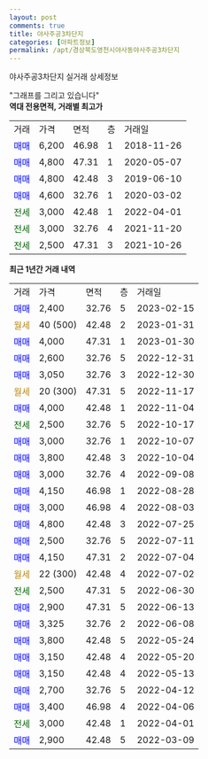 ```yaml
---
layout: post
comments: true
title: 야사주공3차단지
categories: [아파트정보]
permalink: /apt/경상북도영천시야사동야사주공3차단지
---
```


야사주공3차단지 실거래 상세정보

<script type="text/javascript">
  google.charts.load('current', {'packages':['line', 'corechart']});
  google.charts.setOnLoadCallback(drawChart);

  function drawChart() {
    var data = new google.visualization.DataTable();
    data.addColumn('date', '거래일');
    data.addColumn('number', "매매");
    data.addColumn('number', "전세");
    data.addColumn('number', "전매");

    data.addRows([[new Date(Date.parse("2023-02-15")), 2400, null, null], [new Date(Date.parse("2023-01-31")), null, null, null], [new Date(Date.parse("2023-01-30")), 4000, null, null], [new Date(Date.parse("2022-12-31")), 2600, null, null], [new Date(Date.parse("2022-12-30")), 3050, null, null], [new Date(Date.parse("2022-11-17")), null, null, null], [new Date(Date.parse("2022-11-04")), 4000, null, null], [new Date(Date.parse("2022-10-17")), null, 2500, null], [new Date(Date.parse("2022-10-07")), 3000, null, null], [new Date(Date.parse("2022-10-04")), 3800, null, null], [new Date(Date.parse("2022-09-08")), 3000, null, null], [new Date(Date.parse("2022-08-28")), 4150, null, null], [new Date(Date.parse("2022-08-03")), 3000, null, null], [new Date(Date.parse("2022-07-25")), 4800, null, null], [new Date(Date.parse("2022-07-11")), 2500, null, null], [new Date(Date.parse("2022-07-04")), 4150, null, null], [new Date(Date.parse("2022-07-02")), null, null, null], [new Date(Date.parse("2022-06-30")), null, 2500, null], [new Date(Date.parse("2022-06-13")), 2900, null, null], [new Date(Date.parse("2022-06-08")), 3325, null, null], [new Date(Date.parse("2022-05-24")), 3800, null, null], [new Date(Date.parse("2022-05-20")), 3150, null, null], [new Date(Date.parse("2022-05-13")), 3150, null, null], [new Date(Date.parse("2022-04-12")), 2700, null, null], [new Date(Date.parse("2022-04-06")), 3400, null, null], [new Date(Date.parse("2022-04-01")), null, 3000, null], [new Date(Date.parse("2022-03-09")), 2900, null, null]]);

    var options = {
      hAxis: {
        format: 'yyyy/MM/dd'
      },    
      lineWidth: 0,
      pointsVisible: true,    
      title: '최근 1년간 유형별 실거래가 분포',
      legend: { position: 'bottom' }
    };

    var formatter = new google.visualization.NumberFormat({pattern:'###,###'} );
    formatter.format(data, 1);
    formatter.format(data, 2);
    
    setTimeout(function() {
        var chart = new google.visualization.LineChart(document.getElementById('columnchart_material'));
        chart.draw(data, (options));
        document.getElementById('loading').style.display = 'none';
    }, 200);
  }
</script>


<div id="loading" style="z-index:20; display: block; margin-left: 0px">"그래프를 그리고 있습니다"</div>
<div id="columnchart_material" style="width: 95%; margin-left: 0px; display: block"></div>
<!-- contents start -->
<b>역대 전용면적, 거래별 최고가</b>
<table class="sortable">
    <tr>
      <td>거래</td>
      <td>가격</td>
      <td>면적</td>
      <td>층</td>
      <td>거래일</td>
    </tr>
        <tr>
          <td><a style="color: blue">매매</a></td>
          <td>6,200</td>
          <td>46.98</td>
          <td>1</td>
          <td>2018-11-26</td>
        </tr>            <tr>
          <td><a style="color: blue">매매</a></td>
          <td>4,800</td>
          <td>47.31</td>
          <td>1</td>
          <td>2020-05-07</td>
        </tr>            <tr>
          <td><a style="color: blue">매매</a></td>
          <td>4,800</td>
          <td>42.48</td>
          <td>3</td>
          <td>2019-06-10</td>
        </tr>            <tr>
          <td><a style="color: blue">매매</a></td>
          <td>4,600</td>
          <td>32.76</td>
          <td>1</td>
          <td>2020-03-02</td>
        </tr>        
        <tr>
              <td><a style="color: darkgreen">전세</a></td>
              <td>3,000</td>
              <td>42.48</td>
              <td>1</td>
              <td>2022-04-01</td>
            </tr>            <tr>
              <td><a style="color: darkgreen">전세</a></td>
              <td>3,000</td>
              <td>32.76</td>
              <td>4</td>
              <td>2021-11-20</td>
            </tr>            <tr>
              <td><a style="color: darkgreen">전세</a></td>
              <td>2,500</td>
              <td>47.31</td>
              <td>3</td>
              <td>2021-10-26</td>
            </tr>        
    
</table>

<b>최근 1년간 거래 내역</b>

<table class="sortable">
    <tr>
      <td>거래</td>
      <td>가격</td>
      <td>면적</td>
      <td>층</td>
      <td>거래일</td>
    </tr>
    <tr>
      <td><a style="color: blue">매매</a></td>
      <td>2,400</td>
      <td>32.76</td>
      <td>5</td>
      <td>2023-02-15</td>
    </tr>          <tr>
      <td><a style="color: darkgoldenrod">월세</a></td>
      <td>40 (500)</td>
      <td>42.48</td>
      <td>2</td>
      <td>2023-01-31</td>
    </tr>          <tr>
      <td><a style="color: blue">매매</a></td>
      <td>4,000</td>
      <td>47.31</td>
      <td>1</td>
      <td>2023-01-30</td>
    </tr>          <tr>
      <td><a style="color: blue">매매</a></td>
      <td>2,600</td>
      <td>32.76</td>
      <td>5</td>
      <td>2022-12-31</td>
    </tr>          <tr>
      <td><a style="color: blue">매매</a></td>
      <td>3,050</td>
      <td>32.76</td>
      <td>3</td>
      <td>2022-12-30</td>
    </tr>          <tr>
      <td><a style="color: darkgoldenrod">월세</a></td>
      <td>20 (300)</td>
      <td>47.31</td>
      <td>5</td>
      <td>2022-11-17</td>
    </tr>          <tr>
      <td><a style="color: blue">매매</a></td>
      <td>4,000</td>
      <td>42.48</td>
      <td>1</td>
      <td>2022-11-04</td>
    </tr>          <tr>
      <td><a style="color: darkgreen">전세</a></td>
      <td>2,500</td>
      <td>32.76</td>
      <td>5</td>
      <td>2022-10-17</td>
    </tr>          <tr>
      <td><a style="color: blue">매매</a></td>
      <td>3,000</td>
      <td>32.76</td>
      <td>1</td>
      <td>2022-10-07</td>
    </tr>          <tr>
      <td><a style="color: blue">매매</a></td>
      <td>3,800</td>
      <td>42.48</td>
      <td>3</td>
      <td>2022-10-04</td>
    </tr>          <tr>
      <td><a style="color: blue">매매</a></td>
      <td>3,000</td>
      <td>32.76</td>
      <td>4</td>
      <td>2022-09-08</td>
    </tr>          <tr>
      <td><a style="color: blue">매매</a></td>
      <td>4,150</td>
      <td>46.98</td>
      <td>1</td>
      <td>2022-08-28</td>
    </tr>          <tr>
      <td><a style="color: blue">매매</a></td>
      <td>3,000</td>
      <td>46.98</td>
      <td>4</td>
      <td>2022-08-03</td>
    </tr>          <tr>
      <td><a style="color: blue">매매</a></td>
      <td>4,800</td>
      <td>42.48</td>
      <td>3</td>
      <td>2022-07-25</td>
    </tr>          <tr>
      <td><a style="color: blue">매매</a></td>
      <td>2,500</td>
      <td>32.76</td>
      <td>5</td>
      <td>2022-07-11</td>
    </tr>          <tr>
      <td><a style="color: blue">매매</a></td>
      <td>4,150</td>
      <td>47.31</td>
      <td>2</td>
      <td>2022-07-04</td>
    </tr>          <tr>
      <td><a style="color: darkgoldenrod">월세</a></td>
      <td>22 (300)</td>
      <td>42.48</td>
      <td>4</td>
      <td>2022-07-02</td>
    </tr>          <tr>
      <td><a style="color: darkgreen">전세</a></td>
      <td>2,500</td>
      <td>47.31</td>
      <td>5</td>
      <td>2022-06-30</td>
    </tr>          <tr>
      <td><a style="color: blue">매매</a></td>
      <td>2,900</td>
      <td>47.31</td>
      <td>5</td>
      <td>2022-06-13</td>
    </tr>          <tr>
      <td><a style="color: blue">매매</a></td>
      <td>3,325</td>
      <td>32.76</td>
      <td>2</td>
      <td>2022-06-08</td>
    </tr>          <tr>
      <td><a style="color: blue">매매</a></td>
      <td>3,800</td>
      <td>42.48</td>
      <td>5</td>
      <td>2022-05-24</td>
    </tr>          <tr>
      <td><a style="color: blue">매매</a></td>
      <td>3,150</td>
      <td>42.48</td>
      <td>4</td>
      <td>2022-05-20</td>
    </tr>          <tr>
      <td><a style="color: blue">매매</a></td>
      <td>3,150</td>
      <td>42.48</td>
      <td>4</td>
      <td>2022-05-13</td>
    </tr>          <tr>
      <td><a style="color: blue">매매</a></td>
      <td>2,700</td>
      <td>32.76</td>
      <td>5</td>
      <td>2022-04-12</td>
    </tr>          <tr>
      <td><a style="color: blue">매매</a></td>
      <td>3,400</td>
      <td>46.98</td>
      <td>4</td>
      <td>2022-04-06</td>
    </tr>          <tr>
      <td><a style="color: darkgreen">전세</a></td>
      <td>3,000</td>
      <td>42.48</td>
      <td>1</td>
      <td>2022-04-01</td>
    </tr>          <tr>
      <td><a style="color: blue">매매</a></td>
      <td>2,900</td>
      <td>42.48</td>
      <td>5</td>
      <td>2022-03-09</td>
    </tr>      </table>
<!-- contents end -->    

